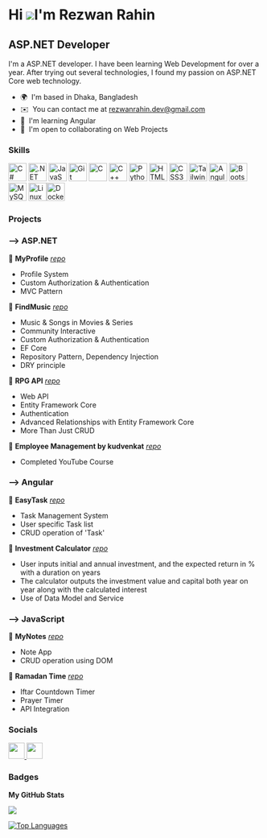 Hi ![](https://user-images.githubusercontent.com/18350557/176309783-0785949b-9127-417c-8b55-ab5a4333674e.gif)I'm Rezwan Rahin
====================================================================================================================================

ASP.NET Developer
---------------------

I'm a ASP.NET developer. I have been learning Web Development for over a year. After trying out several technologies, I found my passion on ASP.NET Core web technology.

* 🌍  I'm based in Dhaka, Bangladesh
* ✉️  You can contact me at [rezwanrahin.dev@gmail.com](mailto:rezwanrahin.dev@gmail.com)
* 🧠  I'm learning Angular
* 🤝  I'm open to collaborating on Web Projects

### Skills


<p align="left">
<a href="https://docs.microsoft.com/en-us/dotnet/csharp/" target="_blank" rel="noreferrer"><img src="https://raw.githubusercontent.com/danielcranney/readme-generator/main/public/icons/skills/csharp-colored.svg" width="36" height="36" alt="C#" /></a>
<a href="https://dotnet.microsoft.com/en-us/" target="_blank" rel="noreferrer"><img src="https://raw.githubusercontent.com/danielcranney/readme-generator/main/public/icons/skills/dot-net-colored.svg" width="36" height="36" alt=".NET" /></a>
<a href="https://developer.mozilla.org/en-US/docs/Web/JavaScript" target="_blank" rel="noreferrer"><img src="https://raw.githubusercontent.com/danielcranney/readme-generator/main/public/icons/skills/javascript-colored.svg" width="36" height="36" alt="JavaScript" /></a>
<a href="https://git-scm.com/" target="_blank" rel="noreferrer"><img src="https://raw.githubusercontent.com/danielcranney/readme-generator/main/public/icons/skills/git-colored.svg" width="36" height="36" alt="Git" /></a>
<a href="https://docs.microsoft.com/en-us/cpp/?view=msvc-170" target="_blank" rel="noreferrer"><img src="https://raw.githubusercontent.com/danielcranney/readme-generator/main/public/icons/skills/c-colored.svg" width="36" height="36" alt="C" /></a>
<a href="https://docs.microsoft.com/en-us/cpp/?view=msvc-170" target="_blank" rel="noreferrer"><img src="https://raw.githubusercontent.com/danielcranney/readme-generator/main/public/icons/skills/cplusplus-colored.svg" width="36" height="36" alt="C++" /></a>
<a href="https://www.python.org/" target="_blank" rel="noreferrer"><img src="https://raw.githubusercontent.com/danielcranney/readme-generator/main/public/icons/skills/python-colored.svg" width="36" height="36" alt="Python" /></a>
<a href="https://developer.mozilla.org/en-US/docs/Glossary/HTML5" target="_blank" rel="noreferrer"><img src="https://raw.githubusercontent.com/danielcranney/readme-generator/main/public/icons/skills/html5-colored.svg" width="36" height="36" alt="HTML5" /></a>
<a href="https://www.w3.org/TR/CSS/#css" target="_blank" rel="noreferrer"><img src="https://raw.githubusercontent.com/danielcranney/readme-generator/main/public/icons/skills/css3-colored.svg" width="36" height="36" alt="CSS3" /></a>
<a href="https://tailwindcss.com/" target="_blank" rel="noreferrer"><img src="https://raw.githubusercontent.com/danielcranney/readme-generator/main/public/icons/skills/tailwindcss-colored.svg" width="36" height="36" alt="TailwindCSS" /></a>
<a href="https://angular.io/" target="_blank" rel="noreferrer"><img src="https://raw.githubusercontent.com/danielcranney/readme-generator/main/public/icons/skills/angularjs-colored.svg" width="36" height="36" alt="Angular" /></a>
<a href="https://getbootstrap.com/" target="_blank" rel="noreferrer"><img src="https://raw.githubusercontent.com/danielcranney/readme-generator/main/public/icons/skills/bootstrap-colored.svg" width="36" height="36" alt="Bootstrap" /></a>
<a href="https://www.mysql.com/" target="_blank" rel="noreferrer"><img src="https://raw.githubusercontent.com/danielcranney/readme-generator/main/public/icons/skills/mysql-colored.svg" width="36" height="36" alt="MySQL" /></a>
<a href="https://www.linux.org" target="_blank" rel="noreferrer"><img src="https://raw.githubusercontent.com/danielcranney/readme-generator/main/public/icons/skills/linux-colored.svg" width="36" height="36" alt="Linux" /></a><a href="https://www.docker.com/" target="_blank" rel="noreferrer"><img src="https://raw.githubusercontent.com/danielcranney/readme-generator/main/public/icons/skills/docker-colored.svg" width="36" height="36" alt="Docker" /></a>
</p>

### Projects
### --> ASP.NET

<div class="mt-3">
    📌 <b>MyProfile</b>  <i><a href="https://github.com/RezwanRahin/MyProfile" class="demoLink">repo</a></i><br>
    <ul>
        <li>Profile System</li>
        <li>Custom Authorization & Authentication</li>
        <li>MVC Pattern</li>
    </ul>
</div>
<div class="mt-3">
    📌 <b>FindMusic</b>  <i><a href="https://github.com/RezwanRahin/FindMusic" class="demoLink">repo</a></i><br>
    <ul>
        <li>Music & Songs in Movies & Series</li>
        <li>Community Interactive</li>
        <li>Custom Authorization & Authentication</li>
        <li>EF Core</li>
        <li>Repository Pattern, Dependency Injection</li>
        <li>DRY principle</li>
    </ul>
</div>

<div class="mt-3">
    📌 <b>RPG API</b>  <i><a href="https://github.com/RezwanRahin/RPG" class="demoLink">repo</a></i><br>
    <ul>
        <li>Web API</li>
        <li>Entity Framework Core</li>
        <li>Authentication</li>
        <li>Advanced Relationships with Entity Framework Core</li>
        <li>More Than Just CRUD</li>
    </ul>
</div>
<div class="mt-3">
    📌 <b>Employee Management by kudvenkat</b>  <i><a href="https://github.com/RezwanRahin/kudvenkat-employee-management" class="demoLink">repo</a></i><br>
    <ul>
        <li>Completed YouTube Course</li>
    </ul>
</div>

### --> Angular

<div class="mt-3">
    📌 <b>EasyTask</b>  <i><a href="https://github.com/RezwanRahin/Task-Management-System-Angular" class="demoLink">repo</a></i><br>
    <ul>
        <li>Task Management System</li>
        <li>User specific Task list</li>
        <li>CRUD operation of 'Task'</li>
    </ul>
    📌 <b>Investment Calculator</b> <i><a href="https://github.com/RezwanRahin/Investment-Calculator-Angular" class="demoLink">repo</a></i><br>
    <ul>
        <li>User inputs initial and annual investment, and the expected return in % with a duration on years</li>
        <li>The calculator outputs the investment value and capital both year on year along with the calculated interest</li>
        <li>Use of Data Model and Service</li>
    </ul>
</div>

### --> JavaScript

<div class="mt-3">
    📌 <b>MyNotes</b>  <i><a href="https://github.com/RezwanRahin/MyNotes" class="demoLink">repo</a></i><br>
    <ul>
        <li>Note App</li>
        <li>CRUD operation using DOM</li>
    </ul>
    📌 <b>Ramadan Time</b> <i><a href="https://github.com/nazimnk9/ramadan_time" class="demoLink">repo</a></i><br>
    <ul>
        <li>Iftar Countdown Timer</li>
        <li>Prayer Timer</li>
        <li>API Integration</li>
    </ul>
</div>



### Socials

<p align="left"> <a href="https://www.github.com/rezwanrahin" target="_blank" rel="noreferrer"> <picture> <source media="(prefers-color-scheme: dark)" srcset="https://raw.githubusercontent.com/danielcranney/readme-generator/main/public/icons/socials/github-dark.svg" /> <source media="(prefers-color-scheme: light)" srcset="https://raw.githubusercontent.com/danielcranney/readme-generator/main/public/icons/socials/github.svg" /> <img src="https://raw.githubusercontent.com/danielcranney/readme-generator/main/public/icons/socials/github.svg" width="32" height="32" /> </picture> </a> <a href="https://www.linkedin.com/in/rezwanrahin" target="_blank" rel="noreferrer"> <picture> <source media="(prefers-color-scheme: dark)" srcset="https://raw.githubusercontent.com/danielcranney/readme-generator/main/public/icons/socials/linkedin-dark.svg" /> <source media="(prefers-color-scheme: light)" srcset="https://raw.githubusercontent.com/danielcranney/readme-generator/main/public/icons/socials/linkedin.svg" /> <img src="https://raw.githubusercontent.com/danielcranney/readme-generator/main/public/icons/socials/linkedin.svg" width="32" height="32" /> </picture> </a></p>

### Badges

<b>My GitHub Stats</b>

<!-- <a href="http://www.github.com/rezwanrahin"><img src="https://github-readme-stats.vercel.app/api?username=rezwanrahin&show_icons=true&hide=stars,prs,issues,&count_private=true&title_color=0891b2&text_color=ffffff&icon_color=ffffff&bg_color=1c1917&hide_border=true&show_icons=true" alt="rezwanrahin's GitHub stats" /></a> -->

<a href="http://www.github.com/rezwanrahin"><img src="https://github-readme-streak-stats.herokuapp.com/?user=rezwanrahin&stroke=ffffff&background=1c1917&ring=0891b2&fire=0891b2&currStreakNum=ffffff&currStreakLabel=0891b2&sideNums=ffffff&sideLabels=ffffff&dates=ffffff&hide_border=true" /></a>

<a href="https://github.com/rezwanrahin" align="left"><img src="https://github-readme-stats.vercel.app/api/top-langs/?username=rezwanrahin&langs_count=10&title_color=0891b2&text_color=ffffff&icon_color=ffffff&bg_color=1c1917&hide_border=true&locale=en&custom_title=Top%20%Languages" alt="Top Languages" /></a>
